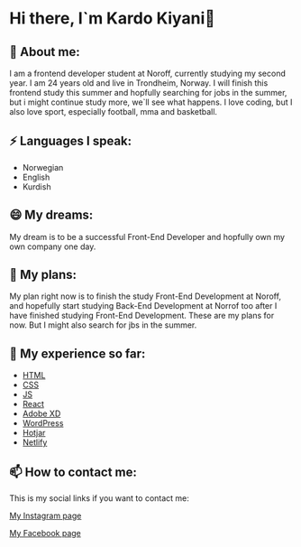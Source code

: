 # Hi there, I`m Kardo Kiyani👋

<!--
**kardokiyani/kardokiyani** is a ✨ _special_ ✨ repository because its `README.md` (this file) appears on your GitHub profile.

Here are some ideas to get you started:

- 🔭 I’m currently working on ...
- 🌱 I’m currently learning ...
- 👯 I’m looking to collaborate on ...
- 🤔 I’m looking for help with ...
- 💬 Ask me about ...
- 📫 How to reach me: ...
- 😄 Pronouns: ...
- ⚡ Fun fact: ...
-->

## 🌱 About me:
I am a frontend developer student at Noroff, currently studying my second year. I am 24 years old and live in Trondheim, Norway. I will finish this frontend study this summer and hopfully searching for jobs in the summer, but i might continue study more, we`ll see what happens. I love coding, but I also love sport, especially football, mma and basketball.

## ⚡ Languages I speak:
- Norwegian
- English
- Kurdish

## 😄 My dreams:
My dream is to be a successful Front-End Developer and hopfully own my own company one day.

## 🔭 My plans:
My plan right now is to finish the study Front-End Development at Noroff, and hopefully start studying Back-End Development at Norrof too after I have finished studying Front-End Development. These are my plans for now. But I might also search for jbs in the summer.

## 💬 My experience so far:
- [HTML]()
- [CSS]()
- [JS]()
- [React]()
- [Adobe XD]()
- [WordPress]()
- [Hotjar]()
- [Netlify]()

## 📫 How to contact me:

This is my social links if you want to contact me:

[My Instagram page](https://www.instagram.com/)

[My Facebook page](https://www.facebook.com/)
